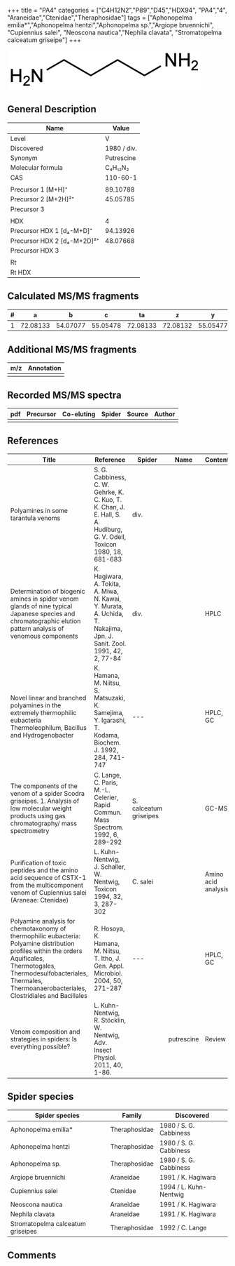 +++
title = "PA4"
categories = ["C4H12N2","P89","D45","HDX94",
"PA4","4",
"Araneidae","Ctenidae","Theraphosidae"]
tags = ["Aphonopelma emilia*","Aphonopelma hentzi","Aphonopelma sp.","Argiope bruennichi",
"Cupiennius salei",
"Neoscona nautica","Nephila clavata",
"Stromatopelma calceatum griseipe"]
+++

![](/img/PA4.png)

## General Description

| Name                        | Value       |
|-----------------------------|-------------|
| Level                       | V           |
| Discovered                  | 1980 / div. |
| Synonym                     | Putrescine  |
| Molecular formula           | C₄H₁₂N₂     |
| CAS                         | 110-60-1    |
|                             |             |
| Precursor 1 [M+H]⁺          | 89.10788    |
| Precursor 2 [M+2H]²⁺        | 45.05785    |
| Precursor 3                 |             |
|                             |             |
| HDX                         | 4           |
| Precursor HDX 1 [d₄-M+D]⁺   | 94.13926    |
| Precursor HDX 2 [d₄-M+2D]²⁺ | 48.07668    |
| Precursor HDX 3             |             |
|                             |             |
| Rt                          |             |
| Rt HDX                      |             |

## Calculated MS/MS fragments

| # | a        | b        | c        | ta       | z        | y        | tz       |
|---|----------|----------|----------|----------|----------|----------|----------|
| 1 | 72.08133 | 54.07077 | 55.05478 | 72.08133 | 72.08132 | 55.05477 | 89.10787 |

## Additional MS/MS fragments

| m/z | Annotation |
|-----|------------|
|     |            |

## Recorded MS/MS spectra

| pdf | Precursor | Co-eluting | Spider | Source | Author |
|-----|-----------|------------|--------|--------|--------|
|     |           |            |        |        |        |

## References

| Title                                                                                                                                                                                                                                     | Reference                                                                                                                | Spider                 | Name       | Content             | Link                                                                     |
|-------------------------------------------------------------------------------------------------------------------------------------------------------------------------------------------------------------------------------------------|--------------------------------------------------------------------------------------------------------------------------|------------------------|------------|---------------------|--------------------------------------------------------------------------|
| Polyamines in some tarantula venoms                                                                                                                                                                                                       | S. G. Cabbiness, C. W. Gehrke, K. C. Kuo, T. K. Chan, J. E. Hall, S. A. Hudiburg, G. V. Odell, Toxicon 1980, 18, 681-683 | div.                   |            |                     | [Link](https://doi.org/10.1016/0041-0101(80)90099-9)                     |
| Determination of biogenic amines in spider venom glands of nine typical Japanese species and chromatographic elution pattern analysis of venomous components                                                                              | K. Hagiwara, A. Tokita, A. Miwa, N. Kawai, Y. Murata, A. Uchida, T. Nakajima, Jpn. J. Sanit. Zool. 1991, 42, 2, 77-84    | div.                   |            | HPLC                | [link](https://doi.org/10.7601/mez.42.77)                                |
| Novel linear and branched polyamines in the extremely thermophilic eubacteria Thermoleophilum, Bacillus and Hydrogenobacter                                                                                                               | K. Hamana, M. Niitsu, S. Matsuzaki, K. Samejima, Y. Igarashi, T. Kodama, Biochem. J. 1992, 284, 741-747                  | ---                    |            | HPLC, GC            | [Link](http://www.biochemj.org/content/284/3/741)                        |
| The components of the venom of a spider Scodra griseipes. 1. Analysis of low molecular weight products using gas chromatography/ mass spectrometry                                                                                        | C. Lange, C. Paris, M.-L. Celerier, Rapid Commun. Mass Spectrom. 1992, 6, 289-292                                        | S. calceatum griseipes |            | GC-MS               | [link](https://doi.org/10.1002/rcm.1290060413)                           |
| Purification of toxic peptides and the amino acid sequence of CSTX-1 from the multicomponent venom of Cupiennius salei (Araneae: Ctenidae)                                                                                                | L. Kuhn-Nentwig, J. Schaller, W. Nentwig, Toxicon 1994, 32, 3, 287-302                                                   | C. salei               |            | Amino acid analysis | [link](https://doi.org/10.1016/0041-0101(94)90082-5)                     |
| Polyamine analysis for chemotaxonomy of thermophilic eubacteria: Polyamine distribution profiles within the orders Aquificales, Thermotogales, Thermodesulfobacteriales, Thermales, Thermoanaerobacteriales, Clostridiales and Bacillales | R. Hosoya, K. Hamana, M. Niitsu, T. Itho, J. Gen. Appl. Microbiol. 2004, 50, 271-287                                     | ---                    |            | HPLC, GC            | [Link](https://www.jstage.jst.go.jp/article/jgam/50/5/50_5_271/_article) |
| Venom composition and strategies in spiders: Is everything possible?                                                                                                                                                                      | L. Kuhn-Nentwig, R. Stöcklin, W. Nentwig, Adv. Insect Physiol. 2011, 40, 1-86.                                           |                        | putrescine | Review              | [Link](https://doi.org/10.1016/B978-0-12-387668-3.00001-5)               |

## Spider species

| Spider species                    | Family        | Discovered             |
|-----------------------------------|---------------|------------------------|
| Aphonopelma emilia*               | Theraphosidae | 1980 / S. G. Cabbiness |
| Aphonopelma hentzi                | Theraphosidae | 1980 / S. G. Cabbiness |
| Aphonopelma sp.                   | Theraphosidae | 1980 / S. G. Cabbiness |
| Argiope bruennichi                | Araneidae     | 1991 / K. Hagiwara     |
| Cupiennius salei                  | Ctenidae      | 1994 / L. Kuhn-Nentwig |
| Neoscona nautica                  | Araneidae     | 1991 / K. Hagiwara     |
| Nephila clavata                   | Araneidae     | 1991 / K. Hagiwara     |
| Stromatopelma calceatum griseipes | Theraphosidae | 1992 / C. Lange        |

## Comments
